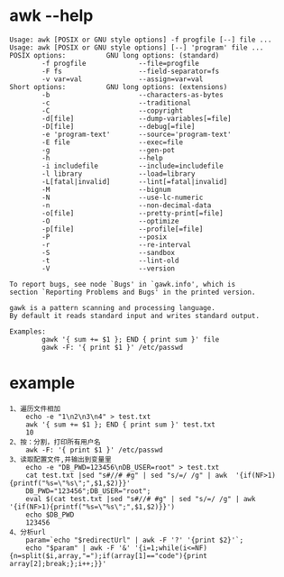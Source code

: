 # awk --help
	Usage: awk [POSIX or GNU style options] -f progfile [--] file ...
	Usage: awk [POSIX or GNU style options] [--] 'program' file ...
	POSIX options:          GNU long options: (standard)
	        -f progfile             --file=progfile
	        -F fs                   --field-separator=fs
	        -v var=val              --assign=var=val
	Short options:          GNU long options: (extensions)
	        -b                      --characters-as-bytes
	        -c                      --traditional
	        -C                      --copyright
	        -d[file]                --dump-variables[=file]
	        -D[file]                --debug[=file]
	        -e 'program-text'       --source='program-text'
	        -E file                 --exec=file
	        -g                      --gen-pot
	        -h                      --help
	        -i includefile          --include=includefile
	        -l library              --load=library
	        -L[fatal|invalid]       --lint[=fatal|invalid]
	        -M                      --bignum
	        -N                      --use-lc-numeric
	        -n                      --non-decimal-data
	        -o[file]                --pretty-print[=file]
	        -O                      --optimize
	        -p[file]                --profile[=file]
	        -P                      --posix
	        -r                      --re-interval
	        -S                      --sandbox
	        -t                      --lint-old
	        -V                      --version
	
	To report bugs, see node `Bugs' in `gawk.info', which is
	section `Reporting Problems and Bugs' in the printed version.
	
	gawk is a pattern scanning and processing language.
	By default it reads standard input and writes standard output.
	
	Examples:
	        gawk '{ sum += $1 }; END { print sum }' file
	        gawk -F: '{ print $1 }' /etc/passwd

# example
	1、遍历文件相加
		echo -e "1\n2\n3\n4" > test.txt
		awk '{ sum += $1 }; END { print sum }' test.txt
		10
	2、按：分割，打印所有用户名
		awk -F: '{ print $1 }' /etc/passwd
	3、读取配置文件,并输出到变量里
		echo -e "DB_PWD=123456\nDB_USER=root" > test.txt
		cat test.txt |sed "s#//# #g" | sed "s/=/ /g" | awk  '{if(NF>1){printf("%s=\"%s\";",$1,$2)}}'
		DB_PWD="123456";DB_USER="root";
		eval $(cat test.txt |sed "s#//# #g" | sed "s/=/ /g" | awk  '{if(NF>1){printf("%s=\"%s\";",$1,$2)}}')
		echo $DB_PWD
		123456
	4、分析url
		param=`echo "$redirectUrl" | awk -F '?' '{print $2}'`;
		echo "$param" | awk -F '&' '{i=1;while(i<=NF){n=split($i,array,"=");if(array[1]=="code"){print array[2];break;};i++;}}'